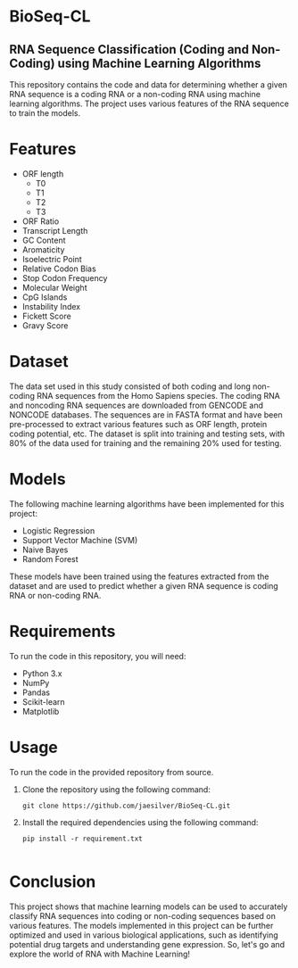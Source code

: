 # BioSeq-CL
RNA Sequence Classification (Coding and Non-Coding) using Machine Learning Algorithms
-------------------------------------------------------------------------------------


This repository contains the code and data for determining whether a given RNA sequence is a coding RNA or a non-coding RNA using machine learning algorithms. The project uses various features of the RNA sequence to train the models. 


# Features 
-  ORF length
	* T0
	* T1
	* T2
	* T3
-  ORF Ratio
-  Transcript Length
-  GC Content
-  Aromaticity
-  Isoelectric Point
-  Relative Codon Bias
-  Stop Codon Frequency
-  Molecular Weight
-  CpG Islands
-  Instability Index
-  Fickett Score
-  Gravy Score

# Dataset 

The data set used in this study consisted of both coding and long non-coding RNA sequences from the Homo Sapiens species. The coding RNA and  noncoding RNA sequences are downloaded from GENCODE  and NONCODE  databases. The sequences are in FASTA format and have been pre-processed to extract various features such as ORF length, protein coding potential, etc. The dataset is split into training and testing sets, with 80% of the data used for training and the remaining 20% used for testing.

# Models 

The following machine learning algorithms have been implemented for this project:

-    Logistic Regression
-    Support Vector Machine (SVM)
-    Naive Bayes
-    Random Forest

These models have been trained using the features extracted from the dataset and are used to predict whether a given RNA sequence is coding RNA or non-coding RNA.

# Requirements 

To run the code in this repository, you will need:

-    Python 3.x
-    NumPy
-    Pandas
-    Scikit-learn
-    Matplotlib

# Usage 

To run the code in the provided repository from source.


1. Clone the repository using the following command:

	```
	git clone https://github.com/jaesilver/BioSeq-CL.git
 	```

3. Install the required dependencies using the following command:

	```
 	pip install -r requirement.txt
	```


	```

# Conclusion

This project shows that machine learning models can be used to accurately classify RNA sequences into coding or non-coding sequences based on various features. The models implemented in this project can be further optimized and used in various biological applications, such as identifying potential drug targets and understanding gene expression. So, let's go and explore the world of RNA with Machine Learning! 


